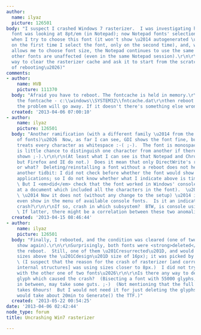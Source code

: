 ```yaml
---
author:
  name: ilyaz
  picture: 126501
body: "I suspect I crashed Windows 7 rasterizer.  I was investigating how my (silly)
  font was looking at 8pt/em (in Notepad); now Notepad fonts' selection is quirky
  when I try to choose this font (it won't show \u2014 autogenerated \u2014 Italic/Bold
  on the first time I select the font, only on the second time), and, while the dialogue
  allows me to choose font size, the Notepad continues to use the same 8pt size.\r\n<!--break-->\r\nThe
  other fonts are unaffected (even in the same Notepad session).\r\n\r\nIs there any
  way to clear the rasterizer cache and ask it to start from the scratch?  (Short
  of rebooting\u2026)"
comments:
- author:
    name: HVB
    picture: 111370
  body: "Afraid you have to reboot. The fontcache is held in memory.\r\nFirst, DELETE
    the fontcache - c:\\windows\\SYSTEM32\\fntcache.dat\r\nthen reboot. With luck,
    the problem will go away. If it doesn't there's something else wrong!\r\n - Herb\r\n"
  created: '2013-04-06 07:00:10'
- author:
    name: ilyaz
    picture: 126501
  body: "Another ramification (with a different family \u2014 from the same super-family
    of fonts)\u2026  Now, as far I can see, GDI shows the font fine, but DirectWrite
    treats every character as whitespace :-( ;-).  The font is monospaced, so there
    is little chance to distinguish one character from another if there is no glyph
    shown ;-).\r\n\r\n(At least what I can see is that Notepad and Chrome show glyphs,
    but Firefox and IE do not.)  Does it mean that only DirectWrite's rasterizer crashed,
    or what?  Deleting/reinstalling a font without a reboot does not help\u2026\r\n\r\nYet
    another tidbit: I did not check before whether the font would show in DirectWrite
    applications; so I do not know whether what I indicate above is time-dependent.
    \ But I <em>did</em> check that the font worked in Windows' console fine (looking
    at a document which included all the characters in the font).  \u2014 Initially.
    \ \u2014 Now it does not (without any change to the setup) \u2014 it won\u2019t
    even show in the menu of available console fonts.  Is it an indication of (another)
    crash?\r\n\r\nIf so, crash in which subsystem?  BTW, is console using GDI or DirectWrite?
    \ If latter, there might be a correlation between these two anomalies\u2026"
  created: '2013-04-15 08:46:44'
- author:
    name: ilyaz
    picture: 126501
  body: "Finally, I rebooted, and the condition was cleared (one of two fonts would
    show again).\r\n\r\nSurprisingly, both fonts were <strong>deleted</strong> before
    the reboot.  Still, one of them \u201Cresurrected\u201D, and would show fine (at
    sizes above the \u201Cdesign\u201D size of 16px); it was picked by FireFox automatically.
    \ (I suspect that the reason for the crash of rasterizer [and corruption of some
    internal structures] was using sizes closer to 8px.)  I did not try to experiment
    with the other one of two fonts\u2026\r\n\r\nIs there any way to detect a particular
    glyph which caused the crash?  (Bisecting a font with 55000 glyphs, with reboots
    in between, may take some guts. ;-)  (Not mentioning that the full build process
    takes 6hours!  But I would not need it for just deleting the glyphs\u200A\u2014\u200Afontforge
    would take about 20min to Generate() the TTF.)"
  created: '2013-05-22 00:54:25'
date: '2013-04-06 02:42:44'
node_type: forum
title: Uncrashing Win7 rasterizer

---
```

